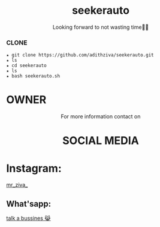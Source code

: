 <h1 align="center">seekerauto</h1>
<p align="center">
Looking forward to not wasting time🏴‍☠️
</p>


### CLONE
```
★ git clone https://github.com/adithziva/seekerauto.git
★ ls
★ cd seekerauto
★ ls
★ bash seekerauto.sh
```

# OWNER
<p align="center">For more information contact on</p>
<h1 align="center">SOCIAL MEDIA</h1>
<div> 
<h1>Instagram:</h1> <a href="https://instagram.com/mr_ziva_?igshid=16l8x2u66fm0u">mr_ziva_</a>
</div>
<h2>What'sapp:</h2> <a href="https://wa.me/+916282943771">talk a bussines 😹</a>
